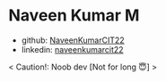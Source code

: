 # Naveen Kumar M

- github: [NaveenKumarCIT22](https://github.com/NaveenKumarCIT22)
- linkedin: [naveenkumarcit22](https://www.linkedin.com/in/naveenkumarcit22/)

\< Caution!: Noob dev [Not for long 😇] \>
